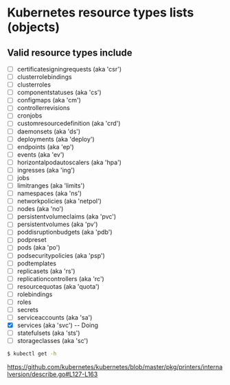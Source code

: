 # Kubernetes resource types lists (objects)

## Valid resource types include

- [ ] certificatesigningrequests (aka 'csr')
- [ ] clusterrolebindings
- [ ] clusterroles
- [ ] componentstatuses (aka 'cs')
- [ ] configmaps (aka 'cm')
- [ ] controllerrevisions
- [ ] cronjobs
- [ ] customresourcedefinition (aka 'crd')
- [ ] daemonsets (aka 'ds')
- [ ] deployments (aka 'deploy')
- [ ] endpoints (aka 'ep')
- [ ] events (aka 'ev')
- [ ] horizontalpodautoscalers (aka 'hpa')
- [ ] ingresses (aka 'ing')
- [ ] jobs
- [ ] limitranges (aka 'limits')
- [ ] namespaces (aka 'ns')
- [ ] networkpolicies (aka 'netpol')
- [ ] nodes (aka 'no')
- [ ] persistentvolumeclaims (aka 'pvc')
- [ ] persistentvolumes (aka 'pv')
- [ ] poddisruptionbudgets (aka 'pdb')
- [ ] podpreset
- [ ] pods (aka 'po')
- [ ] podsecuritypolicies (aka 'psp')
- [ ] podtemplates
- [ ] replicasets (aka 'rs')
- [ ] replicationcontrollers (aka 'rc')
- [ ] resourcequotas (aka 'quota')
- [ ] rolebindings
- [ ] roles
- [ ] secrets
- [ ] serviceaccounts (aka 'sa')
- [x] services (aka 'svc')  -- Doing
- [ ] statefulsets (aka 'sts')
- [ ] storageclasses (aka 'sc')

```sh
$ kubectl get -h
```
https://github.com/kubernetes/kubernetes/blob/master/pkg/printers/internalversion/describe.go#L127-L163  
